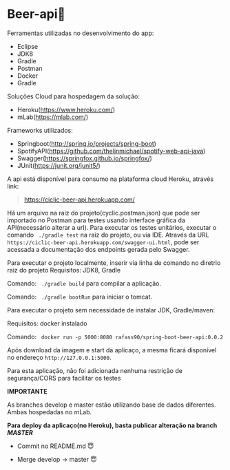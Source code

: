 # Beer-api:beers:  

Ferramentas utilizadas no desenvolvimento do app:
  - Eclipse
  - JDK8
  - Gradle
  - Postman
  - Docker
  - Gradle

Soluções Cloud para hospedagem da solução:
- Heroku(https://www.heroku.com/)
- mLab(https://mlab.com/)

Frameworks utilizados:
  - Springboot(http://spring.io/projects/spring-boot)
  - SpotifyAPI(https://github.com/thelinmichael/spotify-web-api-java)
  - Swagger(https://springfox.github.io/springfox/)
  - JUnit(https://junit.org/junit5/)


A api está disponível para consumo na plataforma cloud Heroku, através link:
> https://ciclic-beer-api.herokuapp.com/

Há um arquivo na raiz do projeto(cyclic.postman.json) que pode ser importado no Postman para testes usando interface gráfica da API(necessário alterar a url).
Para executar os testes unitários, executar o comando ``` ./gradle test``` na raiz do projeto, ou via IDE.
Através da URL `https://ciclic-beer-api.herokuapp.com/swagger-ui.html`, pode ser acessada a documentação dos endpoints gerada pelo Swagger.

Para executar o projeto localmente, inserir via linha de comando no diretrio raiz do projeto
  Requisitos: JDK8, Gradle
  
  Comando: ``` ./gradle build``` para compilar a aplicação.
  
  Comando: ``` ./gradle bootRun``` para iniciar o tomcat.

Para executar o projeto sem necessidade de instalar JDK, Gradle/maven:

  Requisitos: docker instalado

  Comando: ``` docker run -p 5000:8080 rafass90/spring-boot-beer-api:0.0.2```

Após download da imagem e start da aplicaço, a mesma ficará disponível no endereço `http://127.0.0.1:5000`.

Para esta aplicação, não foi adicionada nenhuma restrição de segurança/CORS para facilitar os testes

**IMPORTANTE**

As branches develop e master estão utilizando base de dados diferentes. Ambas hospedadas no mLab.

**Para deploy da aplicaço(no Heroku), basta publicar alteração na branch _MASTER_**

- Commit no README.md :innocent:

- Merge develop -> master :innocent:




